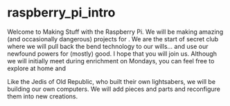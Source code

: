 # raspberry_pi_intro
Welcome to Making Stuff with the Raspberry Pi. We will be making amazing (and occasionally dangerous) projects for . We are the start of secret club where we will pull back the bend technology to our wills... and use our newfound powers for (mostly) good. I hope that you will join us. Although we will initially meet during enrichment on Mondays, you can feel free to explore at home and

Like the Jedis of Old Republic, who built their own lightsabers, we will be building our own computers. We will add pieces and parts and reconfigure them into new creations.

[Pi Board]:(https://s3.eu-west-2.amazonaws.com/learning-resources-production/projects/raspberry-pi-getting-started/0411a982f4bc881b6e2a1ec5d9b92f6385046160/en/images/pi-plug-in.gif)
